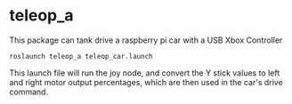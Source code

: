 # teleop_a
This package can tank drive a raspberry pi car with a USB Xbox Controller
```
roslaunch teleop_a teleop_car.launch
```
This launch file will run the joy node, and convert the Y stick values to left and right motor output percentages, which are then used in the car's drive command.
